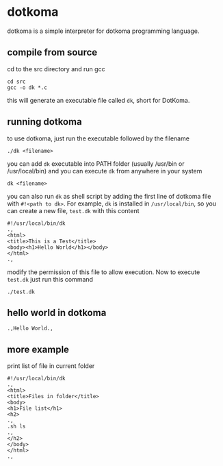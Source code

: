 # dotkoma
dotkoma is a simple interpreter for dotkoma programming language.

## compile from source
cd to the src directory and run gcc
```
cd src
gcc -o dk *.c
```
this will generate an executable file called `dk`, short for DotKoma.

## running dotkoma
to use dotkoma, just run the executable followed by the filename
```
./dk <filename>
```
you can add `dk` executable into PATH folder (usually /usr/bin or /usr/local/bin) and you can execute `dk` from anywhere in your system
```
dk <filename>
```
you can also run `dk` as shell script by adding the first line of dotkoma file with `#!<path to dk>`. For example, `dk` is installed in `/usr/local/bin`, so you can create a new file, `test.dk` with this content
```
#!/usr/local/bin/dk
.,
<html>
<title>This is a Test</title>
<body><h1>Hello World</h1></body>
</html>
.,
```
modify the permission of this file to allow execution. Now to execute `test.dk` just run this command
```
./test.dk
```
## hello world in dotkoma
```
.,Hello World.,
```
## more example
print list of file in current folder
```
#!/usr/local/bin/dk
.,
<html>
<title>Files in folder</title>
<body>
<h1>File list</h1>
<h2>
.,
.sh ls
.,
</h2>
</body>
</html>
.,
```
